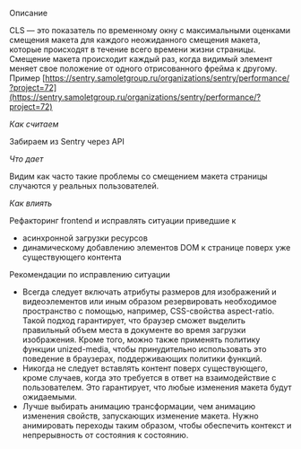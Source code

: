 Описание

CLS — это показатель по временному окну с максимальными оценками смещения макета для каждого неожиданного смещения макета, которые происходят в течение всего времени жизни страницы. Смещение макета происходит каждый раз, когда видимый элемент меняет свое положение от одного отрисованного фрейма к другому. Пример [https://sentry.samoletgroup.ru/organizations/sentry/performance/?project=72](https://sentry.samoletgroup.ru/organizations/sentry/performance/?project=72)

_Как считаем_

Забираем из Sentry через API

_Что дает_

Видим как часто такие проблемы со смещением макета страницы случаются у реальных пользователей.

_Как влиять_

Рефакторинг frontend и исправлять ситуации приведшие к 

- асинхронной загрузки ресурсов
- динамическому добавлению элементов DOM к странице поверх уже существующего контента

Рекомендации по исправлению ситуации

- Всегда следует включать атрибуты размеров для изображений и видеоэлементов или иным образом резервировать необходимое пространство с помощью, например, CSS-свойства aspect-ratio. Такой подход гарантирует, что браузер сможет выделить правильный объем места в документе во время загрузки изображения. Кроме того, можно также применять политику функции unized-media, чтобы принудительно использовать это поведение в браузерах, поддерживающих политики функций.
- Никогда не следует вставлять контент поверх существующего, кроме случаев, когда это требуется в ответ на взаимодействие с пользователем. Это гарантирует, что любые изменения макета будут ожидаемыми.
- Лучше выбирать анимацию трансформации, чем анимацию изменения свойств, запускающих изменение макета. Нужно анимировать переходы таким образом, чтобы обеспечить контекст и непрерывность от состояния к состоянию.